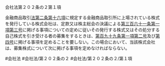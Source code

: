 会社法第２０２条の２第１項

金融商品取引[法第二条第十六項](会社法＿＿＿＿第２条第１６項)に規定する金融商品取引所に上場されている株式を発行している株式会社は、定款又は株主総会の決議による[第三百六十一条第一項第三号](会社法＿＿＿＿第３６１条第１項第３号)に掲げる事項についての定めに従いその発行する株式又はその処分する自己株式を引き受ける者の募集をするときは、[第百九十九条第一項第二号](会社法＿＿＿＿第１９９条第１項第２号)及び[第四号](会社法＿＿＿＿第２０２条の２第１項第４号)に掲げる事項を定めることを要しない。この場合において、当該株式会社は、募集株式について次に掲げる事項を定めなければならない。

#会社法
#会社法/第２０２条の２
#会社法/第２０２条の２/第１項
